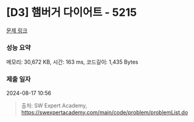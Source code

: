 # [D3] 햄버거 다이어트 - 5215 

[문제 링크](https://swexpertacademy.com/main/code/problem/problemDetail.do?contestProbId=AWT-lPB6dHUDFAVT) 

### 성능 요약

메모리: 30,672 KB, 시간: 163 ms, 코드길이: 1,435 Bytes

### 제출 일자

2024-08-17 10:56



> 출처: SW Expert Academy, https://swexpertacademy.com/main/code/problem/problemList.do
